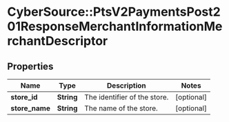# CyberSource::PtsV2PaymentsPost201ResponseMerchantInformationMerchantDescriptor

## Properties
Name | Type | Description | Notes
------------ | ------------- | ------------- | -------------
**store_id** | **String** | The identifier of the store.  | [optional] 
**store_name** | **String** | The name of the store.  | [optional] 


